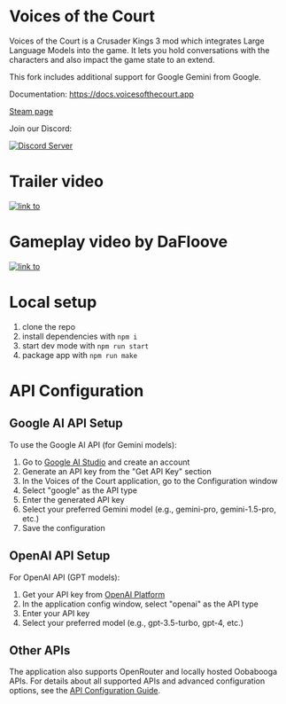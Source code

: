# Voices of the Court

Voices of the Court is a Crusader Kings 3 mod which integrates Large Language Models into the game. It lets you hold conversations with the characters and also impact the game state to an extend.

This fork includes additional support for Google Gemini from Google.

Documentation: https://docs.voicesofthecourt.app

[Steam page](https://steamcommunity.com/sharedfiles/filedetails/?id=3346777360)

Join our Discord:

[![Discord Server](https://discord.com/api/guilds/1066522056243564585/widget.png?style=banner2)](https://discord.gg/5nuE54GFgr)

# Trailer video 
[![link to](https://img.youtube.com/vi/E2GmlNsK-J8/0.jpg)](https://www.youtube.com/watch?v=E2GmlNsK-J8)

# Gameplay video by DaFloove
[![link to](https://img.youtube.com/vi/3lhHkXPmis0/0.jpg)](https://www.youtube.com/watch?v=3lhHkXPmis0)

# Local setup

1. clone the repo
2. install dependencies with `npm i`
3. start dev mode with `npm run start`
4. package app with `npm run make`

# API Configuration

## Google AI API Setup

To use the Google AI API (for Gemini models):

1. Go to [Google AI Studio](https://aistudio.google.com/) and create an account
2. Generate an API key from the "Get API Key" section
3. In the Voices of the Court application, go to the Configuration window
4. Select "google" as the API type
5. Enter the generated API key
6. Select your preferred Gemini model (e.g., gemini-pro, gemini-1.5-pro, etc.)
7. Save the configuration

## OpenAI API Setup

For OpenAI API (GPT models):

1. Get your API key from [OpenAI Platform](https://platform.openai.com/api-keys)
2. In the application config window, select "openai" as the API type
3. Enter your API key
4. Select your preferred model (e.g., gpt-3.5-turbo, gpt-4, etc.)

## Other APIs

The application also supports OpenRouter and locally hosted Oobabooga APIs. For details about all supported APIs and advanced configuration options, see the [API Configuration Guide](docs/api-configuration.md).

